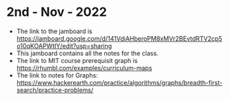 # 2nd - Nov - 2022

- The link to the jamboard is https://jamboard.google.com/d/141VdiAHberoPM8xMVr2BEvtdRTV2cp5o10qKOAPWtIY/edit?usp=sharing
- This jamboard contains all the notes for the class.
- The link to MIT course prerequisit graph is https://rhumbl.com/examples/curriculum-maps
- The link to notes for Graphs: https://www.hackerearth.com/practice/algorithms/graphs/breadth-first-search/practice-problems/

